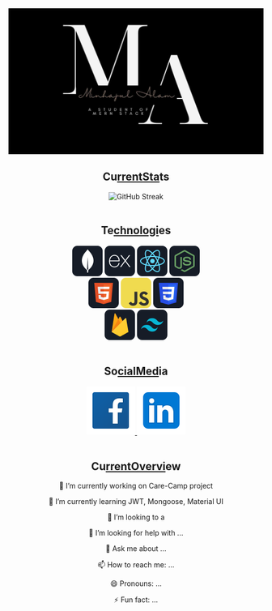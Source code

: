 <img src="https://raw.githubusercontent.com/m-minhajul-alam/m-minhajul-alam/main/assets/banner/minhaul_alam_banner.jpg" alt="Muhammad Minhajul Alam github banner" />

<br>

<h2 align="center">Cu<ins>rrentSta</ins>ts</h2>

<div align="center">
<img width="70%" src="https://github-readme-streak-stats.herokuapp.com?user=m-minhajul-alam&theme=dark&hide_border=true&border_radius=0&date_format=j%20M%5B%20Y%5D&card_width=502" alt="GitHub Streak" />
</div>

<br>
<h2 align="center">Te<ins>chnologi</ins>es</h2>

<div align="center">
<img src="https://raw.githubusercontent.com/m-minhajul-alam/m-minhajul-alam/main/assets/icons/mongo.png"/>
<img src="https://raw.githubusercontent.com/m-minhajul-alam/m-minhajul-alam/main/assets/icons/express.png"/>
<img src="https://raw.githubusercontent.com/m-minhajul-alam/m-minhajul-alam/main/assets/icons/react.png"/>
<img src="https://raw.githubusercontent.com/m-minhajul-alam/m-minhajul-alam/main/assets/icons/node.png"/>
</div>
<div align="center">
<img src="https://raw.githubusercontent.com/m-minhajul-alam/m-minhajul-alam/main/assets/icons/HTML.png"/>
<img src="https://raw.githubusercontent.com/m-minhajul-alam/m-minhajul-alam/main/assets/icons/JavaScript.png"/>
<img src="https://raw.githubusercontent.com/m-minhajul-alam/m-minhajul-alam/main/assets/icons/css.png"/>
</div>
<div align="center">
<img src="https://raw.githubusercontent.com/m-minhajul-alam/m-minhajul-alam/main/assets/icons/firebase.png"/>
<img src="https://raw.githubusercontent.com/m-minhajul-alam/m-minhajul-alam/main/assets/icons/tailwind.png"/>
</div>

<br>
<h2 align="center">So<ins>cialMed</ins>ia</h2>
 
<div align="center">
<a href="https://www.facebook.com/profile.php?id=100076427079652">
<img src="https://raw.githubusercontent.com/m-minhajul-alam/m-minhajul-alam/86271efdaa79360b1db6c98c4c8dcc3995c019c0/assets/icons/social-icons/facebook.svg"/>
</a>
<a href="https://www.linkedin.com/in/muhammad-minhajul-alam-b66767256/">
<img src="https://raw.githubusercontent.com/m-minhajul-alam/m-minhajul-alam/86271efdaa79360b1db6c98c4c8dcc3995c019c0/assets/icons/social-icons/linkedin.svg"/>
</a>
</div>


<br>
<h2 align="center">Cu<ins>rrentOvervi</ins>ew</h2>
 
<duv align="center">
<p>🔭 I’m currently working on Care-Camp project</p>
<p>🌱 I’m currently learning JWT, Mongoose, Material UI</p>
<p>💼 I’m looking to a </p>
<p>🤔 I’m looking for help with ...</p>
<p>💬 Ask me about ...</p>
<p>📫 How to reach me: ...</p>
<p>😄 Pronouns: ...</p>
<p>⚡ Fun fact: ...</p>
</div>

<!-- 
- 🔭 I’m currently working on ...
- 🌱 I’m currently learning ...
- 👯 I’m looking to collaborate on ...
- 🤔 I’m looking for help with ...
- 💬 Ask me about ...
- 📫 How to reach me: ...
- 😄 Pronouns: ...
- ⚡ Fun fact: ... -->